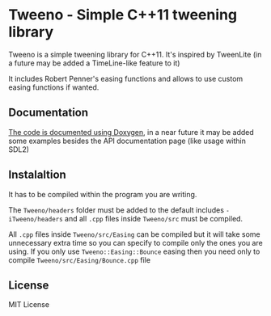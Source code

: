 # Tweeno - Simple C++11 tweening library

Tweeno is a simple tweening library for C++11. It's inspired by TweenLite (in a future may be added a TimeLine-like feature to it)

It includes Robert Penner's easing functions and allows to use custom easing functions if wanted.

## Documentation

[The code is documented using Doxygen](http://alv-c.github.io/Tweeno/html/), in a near future it may be added some examples besides the API documentation page (like usage within SDL2)

## Instalaltion

It has to be compiled within the program you are writing.

The `Tweeno/headers` folder must be added to the default includes `-iTweeno/headers` and all `.cpp` files inside `Tweeno/src` must be compiled.

All `.cpp` files inside `Tweeno/src/Easing` can be compiled but it will take some unnecessary extra time so you can specify to compile only the ones you are using. If you only use `Tweeno::Easing::Bounce` easing then you need only to compile `Tweeno/src/Easing/Bounce.cpp` file

## License

MIT License


